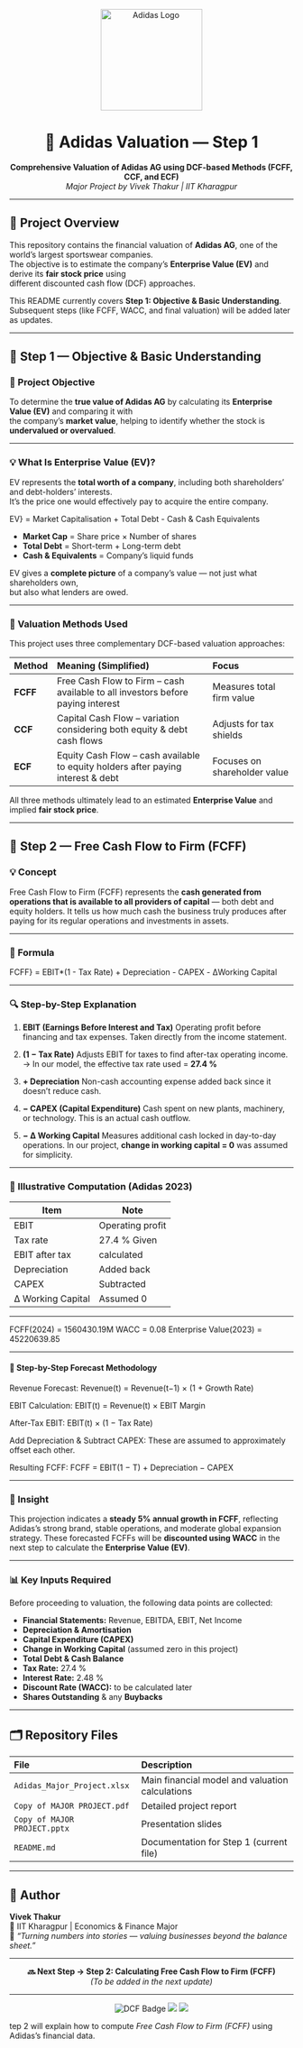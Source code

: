 <!-- Project Banner -->
<p align="center">
  <img src="https://upload.wikimedia.org/wikipedia/commons/2/20/Adidas_Logo.svg" alt="Adidas Logo" width="180"/>
</p>

<h1 align="center">🏢 Adidas Valuation — Step 1</h1>

<p align="center">
  <b>Comprehensive Valuation of Adidas AG using DCF-based Methods (FCFF, CCF, and ECF)</b><br>
  <i>Major Project by Vivek Thakur | IIT Kharagpur</i>
</p>

---

## 📘 Project Overview
This repository contains the financial valuation of **Adidas AG**, one of the world’s largest sportswear companies.  
The objective is to estimate the company’s **Enterprise Value (EV)** and derive its **fair stock price** using  
different discounted cash flow (DCF) approaches.

This README currently covers **Step 1: Objective & Basic Understanding**.  
Subsequent steps (like FCFF, WACC, and final valuation) will be added later as updates.

---

## 🎯 Step 1 — Objective & Basic Understanding

### 🧭 Project Objective
To determine the **true value of Adidas AG** by calculating its **Enterprise Value (EV)** and comparing it with  
the company’s **market value**, helping to identify whether the stock is **undervalued or overvalued**.

---

### 💡 What Is Enterprise Value (EV)?
EV represents the **total worth of a company**, including both shareholders’ and debt-holders’ interests.  
It’s the price one would effectively pay to acquire the entire company.

EV} = Market Capitalisation + Total Debt - Cash & Cash Equivalents

- **Market Cap** = Share price × Number of shares  
- **Total Debt** = Short-term + Long-term debt  
- **Cash & Equivalents** = Company’s liquid funds  

EV gives a **complete picture** of a company’s value — not just what shareholders own,  
but also what lenders are owed.

---

### 🧮 Valuation Methods Used
This project uses three complementary DCF-based valuation approaches:

| Method | Meaning (Simplified) | Focus |
|:--|:--|:--|
| **FCFF** | Free Cash Flow to Firm – cash available to all investors before paying interest | Measures total firm value |
| **CCF** | Capital Cash Flow – variation considering both equity & debt cash flows | Adjusts for tax shields |
| **ECF** | Equity Cash Flow – cash available to equity holders after paying interest & debt | Focuses on shareholder value |

All three methods ultimately lead to an estimated **Enterprise Value** and implied **fair stock price**.

---

## 🧩 Step 2 — Free Cash Flow to Firm (FCFF)

### 💡 Concept

Free Cash Flow to Firm (FCFF) represents the **cash generated from operations that is available to all providers of capital** — both debt and equity holders.
It tells us how much cash the business truly produces after paying for its regular operations and investments in assets.

---

### 🧾 Formula

FCFF} = EBIT*(1 - Tax Rate) + Depreciation - CAPEX - ΔWorking Capital 

---

### 🔍 Step-by-Step Explanation

1. **EBIT (Earnings Before Interest and Tax)**
   Operating profit before financing and tax expenses. Taken directly from the income statement.

2. **(1 − Tax Rate)**
   Adjusts EBIT for taxes to find after-tax operating income.
   → In our model, the effective tax rate used = **27.4 %**

3. **+ Depreciation**
   Non-cash accounting expense added back since it doesn’t reduce cash.

4. **− CAPEX (Capital Expenditure)**
   Cash spent on new plants, machinery, or technology. This is an actual cash outflow.

5. **− Δ Working Capital**
   Measures additional cash locked in day-to-day operations.
   In our project, **change in working capital = 0** was assumed for simplicity.

---

### 🧮 Illustrative Computation (Adidas 2023)

| Item              | Note             |
| ----------------- | ---------------- |
| EBIT              | Operating profit |
| Tax rate          | 27.4 % Given     |
| EBIT after tax    | calculated       |
| Depreciation      | Added back       |
| CAPEX             | Subtracted       |
| Δ Working Capital | Assumed 0        |

---

FCFF(2024) = 1560430.19M
WACC = 0.08
Enterprise Value(2023) = 45220639.85

---

#### 🧮 Step-by-Step Forecast Methodology

Revenue Forecast:
Revenue(t) = Revenue(t−1) × (1 + Growth Rate)

EBIT Calculation:
EBIT(t) = Revenue(t) × EBIT Margin

After-Tax EBIT:
EBIT(t) × (1 − Tax Rate)

Add Depreciation & Subtract CAPEX:
These are assumed to approximately offset each other.

Resulting FCFF:
FCFF = EBIT(1 − T) + Depreciation − CAPEX

---

### 🧠 Insight

This projection indicates a **steady 5% annual growth in FCFF**, reflecting Adidas’s strong brand, stable operations, and moderate global expansion strategy.
These forecasted FCFFs will be **discounted using WACC** in the next step to calculate the **Enterprise Value (EV)**.

---

### 📊 Key Inputs Required
Before proceeding to valuation, the following data points are collected:

- **Financial Statements:** Revenue, EBITDA, EBIT, Net Income  
- **Depreciation & Amortisation**  
- **Capital Expenditure (CAPEX)**  
- **Change in Working Capital** (assumed zero in this project)  
- **Total Debt & Cash Balance**  
- **Tax Rate:** 27.4 %  
- **Interest Rate:** 2.48 %  
- **Discount Rate (WACC):** to be calculated later  
- **Shares Outstanding** & any **Buybacks**

---

## 🗂️ Repository Files
| File | Description |
|:--|:--|
| `Adidas_Major_Project.xlsx` | Main financial model and valuation calculations |
| `Copy of MAJOR PROJECT.pdf` | Detailed project report |
| `Copy of MAJOR PROJECT.pptx` | Presentation slides |
| `README.md` | Documentation for Step 1 (current file) |

---

## 👤 Author
**Vivek Thakur**  
📍 IIT Kharagpur | Economics & Finance Major  
💬 *“Turning numbers into stories — valuing businesses beyond the balance sheet.”*

---

<p align="center">
  <b>🔜 Next Step → Step 2: Calculating Free Cash Flow to Firm (FCFF)</b><br>
  <i>(To be added in the next update)</i>
</p>

---

<p align="center">
  <img src="https://img.shields.io/badge/Project-DCF%20Valuation-blue?style=for-the-badge" alt="DCF Badge"/>
  <img src="https://img.shields.io/badge/Language-English-lightgrey?style=for-the-badge"/>
  <img src="https://img.shields.io/badge/Focus-Finance%20%26%20Valuation-green?style=for-the-badge"/>
</p>




tep 2 will explain how to compute *Free Cash Flow to Firm (FCFF)* using Adidas’s financial data.
